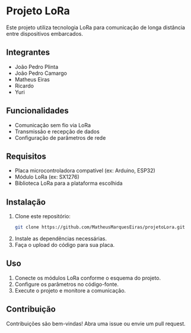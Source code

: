 # Projeto LoRa

Este projeto utiliza tecnologia LoRa para comunicação de longa distância entre dispositivos embarcados.

## Integrantes
- João Pedro Plinta
- João Pedro Camargo
- Matheus Eiras
- Ricardo
- Yuri

## Funcionalidades

- Comunicação sem fio via LoRa
- Transmissão e recepção de dados
- Configuração de parâmetros de rede

## Requisitos

- Placa microcontroladora compatível (ex: Arduino, ESP32)
- Módulo LoRa (ex: SX1276)
- Biblioteca LoRa para a plataforma escolhida

## Instalação

1. Clone este repositório:
    ```bash
    git clone https://github.com/MatheusMarquesEiras/projetoLora.git
    ```
2. Instale as dependências necessárias.
3. Faça o upload do código para sua placa.

## Uso

1. Conecte os módulos LoRa conforme o esquema do projeto.
2. Configure os parâmetros no código-fonte.
3. Execute o projeto e monitore a comunicação.

## Contribuição

Contribuições são bem-vindas! Abra uma issue ou envie um pull request.

